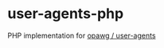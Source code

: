 # user-agents-php
PHP implementation for [opawg / user-agents](https://github.com/opawg/user-agents)
